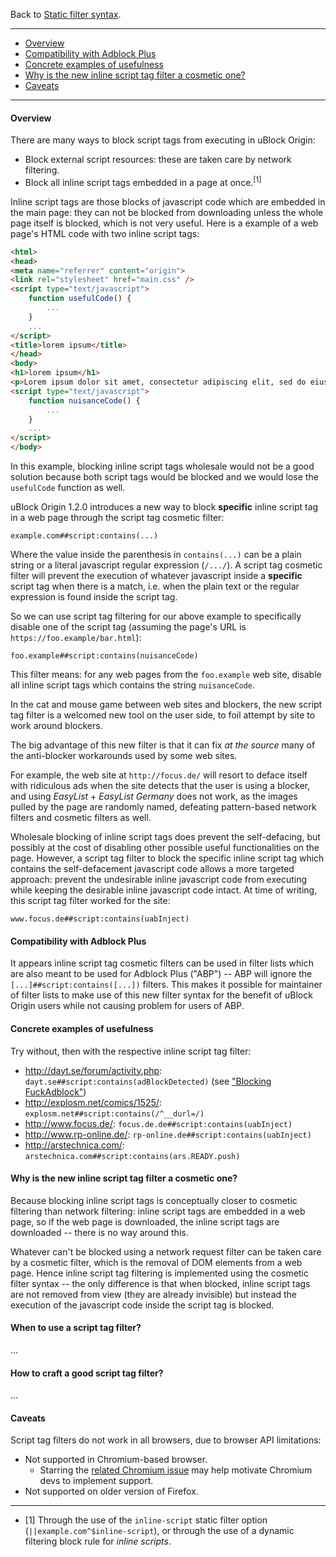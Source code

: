 Back to [Static filter syntax](https://github.com/gorhill/uBlock/wiki/Inline-script-tag-filtering).

***

- [Overview](#overview)
- [Compatibility with Adblock Plus](#compatibility-with-adblock-plus)
- [Concrete examples of usefulness](#concrete-examples-of-usefulness)
- [Why is the new inline script tag filter a cosmetic one?](#why-is-the-new-inline-script-tag-filter-a-cosmetic-one)
- [Caveats](#caveats)

***

#### Overview

There are many ways to block script tags from executing in uBlock Origin:

- Block external script resources: these are taken care by network filtering.
- Block all inline script tags embedded in a page at once.<sup>[1]</sup>

Inline script tags are those blocks of javascript code which are embedded in the main page: they can not be blocked from downloading unless the whole page itself is blocked, which is not very useful. Here is a example of a web page's HTML code with two inline script tags:

```html
<html>
<head>
<meta name="referrer" content="origin">
<link rel="stylesheet" href="main.css" />
<script type="text/javascript">
    function usefulCode() {
        ...
    }
    ...
</script>
<title>lorem ipsum</title>
</head>
<body>
<h1>lorem ipsum</h1>
<p>Lorem ipsum dolor sit amet, consectetur adipiscing elit, sed do eiusmod tempor incididunt ut labore et dolore magna aliqua.</p>
<script type="text/javascript">
    function nuisanceCode() {
        ...
    }
    ...
</script>
</body>
```

In this example, blocking inline script tags wholesale would not be a good solution because both script tags would be blocked and we would lose the `usefulCode` function as well.

uBlock Origin 1.2.0 introduces a new way to block **specific** inline script tag in a web page through the script tag cosmetic filter:

    example.com##script:contains(...)

Where the value inside the parenthesis in `contains(...)` can be a plain string or a literal javascript regular expression (`/.../`). A script tag cosmetic filter will prevent the execution of whatever javascript inside a **specific** script tag when there is a match, i.e. when the plain text or the regular expression is found inside the script tag.

So we can use script tag filtering for our above example to specifically disable one of the script tag (assuming the page's URL is `https://foo.example/bar.html`):

    foo.example##script:contains(nuisanceCode)

This filter means: for any web pages from the `foo.example` web site, disable all inline script tags which contains the string `nuisanceCode`.

In the cat and mouse game between web sites and blockers, the new script tag filter is a welcomed new tool on the user side, to foil attempt by site to work around blockers.

The big advantage of this new filter is that it can fix _at the source_ many of the anti-blocker workarounds used by some web sites.

For example, the web site at `http://focus.de/` will resort to deface itself with ridiculous ads when the site detects that the user is using a blocker, and using _EasyList_ + _EasyList Germany_ does not work, as the images pulled by the page are randomly named, defeating pattern-based network filters and cosmetic filters as well.

Wholesale blocking of inline script tags does prevent the self-defacing, but possibly at the cost of disabling other possible useful functionalities on the page. However, a script tag filter to block the specific inline script tag which contains the self-defacement javascript code allows a more targeted approach: prevent the undesirable inline javascript code from executing while keeping the desirable inline javascript code intact. At time of writing, this script tag filter worked for the site:

    www.focus.de##script:contains(uabInject)

#### Compatibility with Adblock Plus

It appears inline script tag cosmetic filters can be used in filter lists which are also meant to be used for Adblock Plus ("ABP") -- ABP will ignore the `[...]##script:contains([...])` filters. This makes it possible for maintainer of filter lists to make use of this new filter syntax for the benefit of uBlock Origin users while not causing problem for users of ABP.

#### Concrete examples of usefulness

Try without, then with the respective inline script tag filter:

- <http://dayt.se/forum/activity.php>: `dayt.se##script:contains(adBlockDetected)` (see ["Blocking FuckAdblock"](https://adblockplus.org/forum/viewtopic.php?f=2&t=40895))
- <http://explosm.net/comics/1525/>: `explosm.net##script:contains(/^__durl=/)`
- <http://www.focus.de/>: `focus.de.de##script:contains(uabInject)`
- <http://www.rp-online.de/>: `rp-online.de##script:contains(uabInject)`
- <http://arstechnica.com/>: `arstechnica.com##script:contains(ars.READY.push)`

#### Why is the new inline script tag filter a cosmetic one?

Because blocking inline script tags is conceptually closer to cosmetic filtering than network filtering: inline script tags are embedded in a web page, so if the web page is downloaded, the inline script tags are downloaded -- there is no way around this.

Whatever can't be blocked using a network request filter can be taken care by a cosmetic filter, which is the removal of DOM elements from a web page. Hence inline script tag filtering is implemented using the cosmetic filter syntax -- the only difference is that when blocked, inline script tags are not removed from view (they are already invisible) but instead the execution of the javascript code inside the script tag is blocked.

#### When to use a script tag filter?

...

#### How to craft a good script tag filter?

...

#### Caveats

Script tag filters do not work in all browsers, due to browser API limitations:

- Not supported in Chromium-based browser.
    - Starring the [related Chromium issue](https://code.google.com/p/chromium/issues/detail?id=168175) may help motivate Chromium devs to implement support.
- Not supported on older version of Firefox.

***

- [1] Through the use of the `inline-script` static filter option (`||example.com^$inline-script`), or through the use of a dynamic filtering block rule for _inline scripts_.